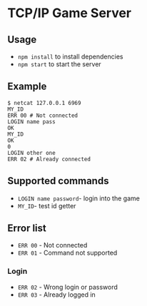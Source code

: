 # TCP/IP Game Server

## Usage
- `npm install` to install dependencies
- `npm start` to start the server

## Example
``` shell
$ netcat 127.0.0.1 6969
MY_ID
ERR 00 # Not connected
LOGIN name pass
OK
MY_ID
OK
0
LOGIN other one
ERR 02 # Already connected
```

## Supported commands
- `LOGIN name password`- login into the game 
- `MY_ID`- test id getter

## Error list
- `ERR 00` - Not connected
- `ERR 01` - Command not supported

### Login
- `ERR 02` - Wrong login or password
- `ERR 03` - Already logged in

